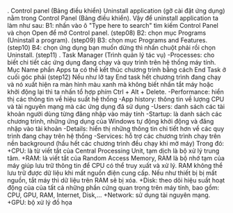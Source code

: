 . Control panel (Bảng điều khiển)
Uninstall application (gỡ cài đặt ứng dụng) nằm trong Control Panel (Bảng điều khiển). Vậy để uninstall application ta 
làm như sau:
B1: nhấn vào ô "Type here to search" tìm kiếm Control Panel và chọn Open để mở Control panel. (step08)
B2: chọn mục Programs (Uninstall a program). (step09)
B3: chọn mục Programs and Features. (step10)
B4: chọn ứng dụng bạn muốn dừng thì nhấn chuột phải rồi chọn Uninstall. (step11)
. Task Manager (Trình quản lý tác vụ)
-Processes: cho biết chi tiết các ứng dụng đang chạy và quy trình trên hệ thống máy tính.
Mục Name phần Apps ta có thể kết thúc chương trình bằng cách End Task ở cuối góc phải (step12)
Nếu như lỡ tay End task hết chương trình đang chạy và nó xuất hiện ra màn hình màu xanh mà không biết nhấn tắt máy hoặc 
khởi động lại thì ta nhấn tổ hợp phím Ctrl + Alt + Delete.
-Performance: hiển thị các thông tin về hiệu suất hệ thống 
-App history: thông tin về lượng CPU và tài nguyên mạng mà các ứng dụng đã sử dụng
-Users: danh sách các tài khoản người dùng từng đăng nhập vào máy tính
-Startup: là danh sách các chương trình, những ứng dụng của Windows tự động khởi động và đăng nhập vào tài khoản
-Details: hiển thị những thông tin chi tiết hơn về các quy trình đang chạy trên hệ thống
-Services: hỗ trợ các chương trình chạy trên nền background (hầu hết các chương trình đều chạy khi mở máy)
Trong đó: 
+CPU: là từ viết tắt của Central Processing Unit, tạm dịch là bộ xử lý trung tâm. 
+RAM: là viết tắt của Random Access Memory, RAM là bộ nhớ tạm của máy giúp lưu trữ thông tin để CPU có thể truy xuất và
xử lý. RAM không thể lưu trữ được dữ liệu khi mất nguồn điện cung cấp. Nếu như thiết bị bị mất nguồn, tắt máy thì dữ liệu 
trên RAM sẽ bị xóa.
+Disk: theo dõi hiệu suất hoạt động của của tất cả những phần cứng quan trọng trên máy tính, bao gồm: CPU, GPU, RAM,
Internet, Disk,…
+Network: sử dụng tài nguyên mạng.
+GPU: bộ xử lý đồ họa 

